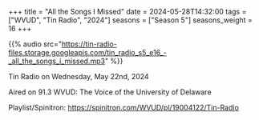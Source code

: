 +++
title = "All the Songs I Missed"
date = 2024-05-28T14:32:00
tags = ["WVUD", "Tin Radio", "2024"]
seasons = ["Season 5"]
seasons_weight = 16
+++

{{% audio src="https://tin-radio-files.storage.googleapis.com/tin_radio_s5_e16_-_all_the_songs_i_missed.mp3" %}}

Tin Radio on Wednesday, May 22nd, 2024

Aired on 91.3 WVUD: The Voice of the University of Delaware

Playlist/Spinitron: https://spinitron.com/WVUD/pl/19004122/Tin-Radio

